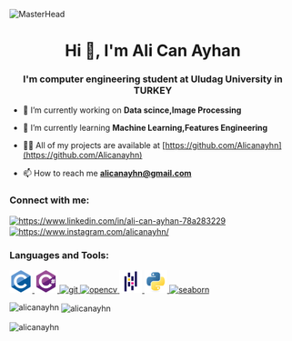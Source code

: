 ![MasterHead](https://www.cyberark.com/wp-content/uploads/2019/11/Developer.jpg)

<h1 align="center">Hi 👋, I'm Ali Can Ayhan</h1>
<h3 align="center">I'm computer engineering student at Uludag University in TURKEY</h3>

- 🔭 I’m currently working on **Data scince,Image Processing**

- 🌱 I’m currently learning **Machine Learning,Features Engineering**

- 👨‍💻 All of my projects are available at [https://github.com/Alicanayhn](https://github.com/Alicanayhn)

- 📫 How to reach me **alicanayhn@gmail.com**

<h3 align="left">Connect with me:</h3>
<p align="left">
<a href="https://linkedin.com/in/https://www.linkedin.com/in/ali-can-ayhan-78a283229" target="blank"><img align="center" src="https://raw.githubusercontent.com/rahuldkjain/github-profile-readme-generator/master/src/images/icons/Social/linked-in-alt.svg" alt="https://www.linkedin.com/in/ali-can-ayhan-78a283229" height="30" width="40" /></a>
<a href="https://instagram.com/https://www.instagram.com/alicanayhn/" target="blank"><img align="center" src="https://raw.githubusercontent.com/rahuldkjain/github-profile-readme-generator/master/src/images/icons/Social/instagram.svg" alt="https://www.instagram.com/alicanayhn/" height="30" width="40" /></a>
</p>

<h3 align="left">Languages and Tools:</h3>
<p align="left"> <a href="https://www.cprogramming.com/" target="_blank" rel="noreferrer"> <img src="https://raw.githubusercontent.com/devicons/devicon/master/icons/c/c-original.svg" alt="c" width="40" height="40"/> </a> <a href="https://www.w3schools.com/cs/" target="_blank" rel="noreferrer"> <img src="https://raw.githubusercontent.com/devicons/devicon/master/icons/csharp/csharp-original.svg" alt="csharp" width="40" height="40"/> </a> <a href="https://git-scm.com/" target="_blank" rel="noreferrer"> <img src="https://www.vectorlogo.zone/logos/git-scm/git-scm-icon.svg" alt="git" width="40" height="40"/> </a> <a href="https://opencv.org/" target="_blank" rel="noreferrer"> <img src="https://www.vectorlogo.zone/logos/opencv/opencv-icon.svg" alt="opencv" width="40" height="40"/> </a> <a href="https://pandas.pydata.org/" target="_blank" rel="noreferrer"> <img src="https://raw.githubusercontent.com/devicons/devicon/2ae2a900d2f041da66e950e4d48052658d850630/icons/pandas/pandas-original.svg" alt="pandas" width="40" height="40"/> </a> <a href="https://www.python.org" target="_blank" rel="noreferrer"> <img src="https://raw.githubusercontent.com/devicons/devicon/master/icons/python/python-original.svg" alt="python" width="40" height="40"/> </a> <a href="https://seaborn.pydata.org/" target="_blank" rel="noreferrer"> <img src="https://seaborn.pydata.org/_images/logo-mark-lightbg.svg" alt="seaborn" width="40" height="40"/> </a> </p>

<p><img align="left" src="https://github-readme-stats.vercel.app/api/top-langs?username=alicanayhn&show_icons=true&locale=en&layout=compact" alt="alicanayhn" /></p>

<p>&nbsp;<img align="center" src="https://github-readme-stats.vercel.app/api?username=alicanayhn&show_icons=true&locale=en" alt="alicanayhn" /></p>

<p><img align="center" src="https://github-readme-streak-stats.herokuapp.com/?user=alicanayhn&" alt="alicanayhn" /></p>
